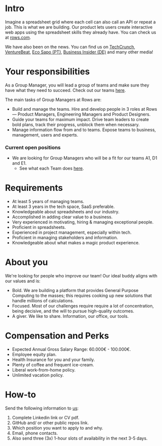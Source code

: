 # Intro
Imagine a spreadsheet grid where each cell can also call an API or repeat a job. This is what we are building. Our product lets users create interactive web apps using the spreadsheet skills they already have. You can check us at [rows.com](http://rows.com).

We have also been on the news. You can find us on [TechCrunch](https://tcrn.ch/3dEhNKD), [VentureBeat](https://venturebeat.com/2021/02/23/rows-raises-16-million-and-launches-next-gen-spreadsheets-with-built-in-data-integrations/), [Eco Sapo (PT)](https://eco.sapo.pt/2021/02/23/rows-capta-13-milhoes-em-serie-b-para-continuar-a-fazer-crescer-equipa-e-produto-entre-o-porto-e-berlim/), [Business Insider (DE)](https://www.businessinsider.de/gruenderszene/rows-excel-konkurrent-finanzierung/) and many other media!

# Your responsibilities

As a Group Manager, you will lead a group of teams and make sure they have what they need to succeed. Check out our teams [here](../Teams.md).

The main tasks of Group Managers at Rows are:
* Build and manage the teams. Hire and develop people in 3 roles at Rows — Product Managers, Engineering Managers and Product Designers. 
* Guide your teams for maximum impact. Drive team leaders to create bold plans, track their progress, unblock them when necessary.
* Manage information flow from and to teams. Expose teams to business, management, users and experts.

### Current open positions
* We are looking for Group Managers who will be a fit for our teams A1, D1 and E1. 
    * See what each Team does [here](../Teams.md).

# Requirements

* At least 5 years of managing teams.
* At least 3 years in the tech space, SaaS preferable. 
* Knowledgeable about spreadsheets and our industry.
* Accomplished in adding clear value to a business.
* Very experienced in motivating, hiring & managing exceptional people. 
* Proficient in spreadsheets. 
* Experienced in project management, especially within tech.
* Proficient in managing stakeholders and information.
* Knowledgeable about what makes a magic product experience.

# About you

We're looking for people who improve our team! Our ideal buddy aligns with our values and is:
* Bold. We are building a platform that provides General Purpose Computing to the masses; this requires cooking up new solutions that handle millions of calculations.
* Focused. Most of our challenges require require a lot of concentration, being decisive, and the will to pursue high-quality outcomes.
* A giver. We like to share. Information, our office, our tools.

# Compensation and Perks

* Expected Annual Gross Salary Range: 60.000€ - 100.000€.
* Employee equity plan.
* Health Insurance for you and your family.
* Plenty of coffee and frequent ice-cream.
* Liberal work-from-home policy.
* Unlimited vacation policy.

# How-to

Send the following information to [us](mailto:join@rows.com):
   1. Complete Linkedin link or CV pdf.
   2. GitHub and/ or other public repos link.
   3. Which position you want to apply to and why.
   4. Email, phone contacts.
   5. Also send three (3x) 1-hour slots of availability in the next 3-5 days.
